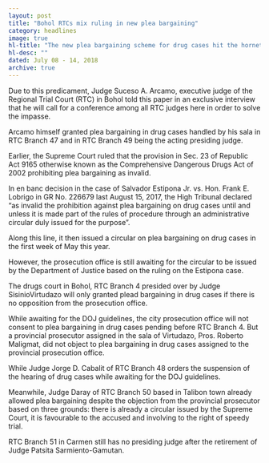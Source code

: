 ```yaml
---
layout: post
title: "Bohol RTCs mix ruling in new plea bargaining"
category: headlines
image: true
hl-title: "The new plea bargaining scheme for drug cases hit the hornet’s nest as the different salas of the Regional Trial Court in Bohol came out with different rulings, reports reaching the Bohol Sunday News last week said."
hl-desc: ""
dated: July 08 - 14, 2018
archive: true
---
```


Due to this predicament, Judge Suceso A. Arcamo, executive judge of the Regional Trial Court (RTC) in Bohol told this paper in an exclusive interview that he will call for a conference among all RTC judges here in order to solve the impasse.

Arcamo himself granted plea bargaining in drug cases handled by his sala in RTC Branch 47 and in RTC Branch 49 being the acting presiding judge.

Earlier, the Supreme Court ruled that the provision in Sec. 23 of Republic Act 9165 otherwise known as the Comprehensive Dangerous Drugs Act of 2002 prohibiting plea bargaining as invalid.

In en banc decision in the case of Salvador Estipona Jr. vs. Hon. Frank E. Lobrigo in GR No. 226679 last August 15, 2017, the High Tribunal declared “as invalid the prohibition against plea bargaining on drug cases until and unless it is made part of the rules of procedure through an administrative circular duly issued for the purpose”.

Along this line, it then issued a circular on plea bargaining on drug cases in the first week of May this year.

However, the prosecution office is still awaiting for the circular to be issued by the Department of Justice based on the ruling on the Estipona case.

The drugs court in Bohol, RTC Branch 4 presided over by Judge SisinioVirtudazo will only granted plead bargaining in drug cases if there is no opposition from the prosecution office.

While awaiting for the DOJ guidelines, the city prosecution office will not consent to plea bargaining in drug cases pending before RTC Branch 4.
But a provincial prosecutor assigned in the sala of Virtudazo, Pros. Roberto Maligmat, did not object to plea bargaining in drug cases assigned to the provincial prosecution office.

While Judge Jorge D. Cabalit of RTC Branch 48 orders the suspension of the hearing of drug cases while awaiting for the DOJ guidelines.

Meanwhile, Judge Daray of RTC Branch 50 based in Talibon town already allowed plea bargaining despite the objection from the provincial prosecutor based on three grounds: there is already a circular issued by the Supreme Court, it is favourable to the accused and involving to the right of speedy trial.

RTC Branch 51 in Carmen still has no presiding judge after the retirement of Judge Patsita Sarmiento-Gamutan.